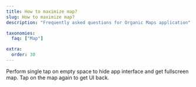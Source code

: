 ```yaml
---
title: How to maximize map?
slug: How to maximize map?
description: "Frequently asked questions for Organic Maps application"

taxonomies:
  faq: ["Map"]

extra:
  order: 30
---
```


Perform single tap on empty space to hide app interface and get fullscreen map.
Tap on the map again to get UI back.
